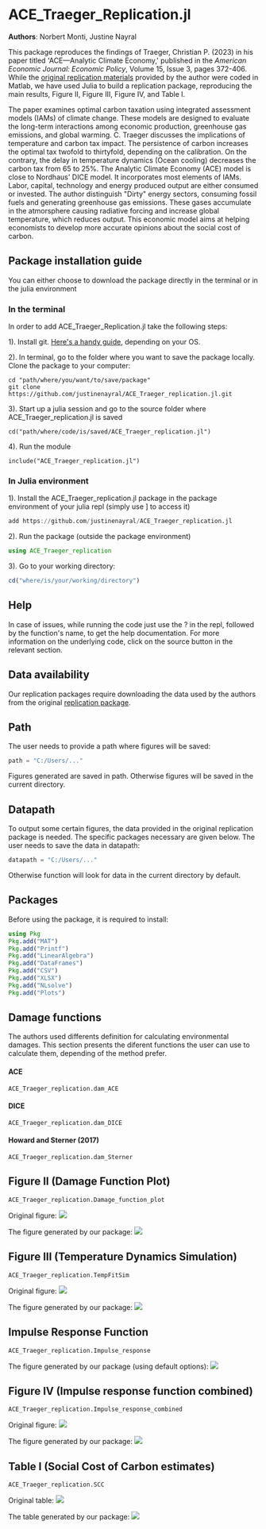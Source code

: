 # ACE\_Traeger\_Replication.jl

**Authors**: Norbert Monti, Justine Nayral


This package reproduces the findings of Traeger, Christian P. (2023) in his paper titled 'ACE—Analytic Climate Economy,' published in the *American Economic Journal: Economic Policy*, Volume 15, Issue 3, pages 372-406. While the [original replication materials](https://www.openicpsr.org/openicpsr/project/154141/version/V1/view) provided by the author were coded in Matlab, we have used Julia to build a replication package, reproducing the main results, Figure II, Figure III, Figure IV, and Table I.

The paper examines optimal carbon taxation using integrated assessment models (IAMs) of climate change. These models are designed to evaluate the long-term interactions among economic production, greenhouse gas emissions, and global warming. C. Traeger discusses the implications of temperature and carbon tax impact. The persistence of carbon increases the optimal tax twofold to thirtyfold, depending on the calibration. On the contrary, the delay in temperature dynamics (Ocean cooling) decreases the carbon tax from 65 to 25%. The Analytic Climate Economy (ACE) model is close to Nordhaus' DICE model. It incorporates most elements of IAMs. Labor, capital, technology and energy produced output are either consumed or invested. The author distinguish "Dirty" energy sectors, consuming fossil fuels and generating greenhouse gas emissions. These gases accumulate in the atmorsphere causing radiative forcing and increase global temperature, which reduces output. This economic model aims at helping economists to develop more accurate opinions about the social cost of carbon.

## Package installation guide
You can either choose to download the package directly in the terminal or in the julia environment

### In the terminal
In order to add ACE\_Traeger\_Replication.jl take the following steps:

1). Install git. [Here's a handy guide](https://kinsta.com/knowledgebase/install-git/), depending on your OS.

2). In terminal, go to the folder where you want to save the package locally. Clone the package to your computer:
```
cd "path/where/you/want/to/save/package"
git clone https://github.com/justinenayral/ACE_Traeger_replication.jl.git
```

3). Start up a julia session and go to the source folder where ACE\_Traeger\_replication.jl is saved
```
cd("path/where/code/is/saved/ACE_Traeger_replication.jl")
```

4). Run the module
```
include("ACE_Traeger_replication.jl")
```

### In Julia environment
1). Install the ACE\_Traeger\_replication.jl package in the package environment of your julia repl (simply use ] to access it)
```julia
add https://github.com/justinenayral/ACE_Traeger_replication.jl
```

2). Run the package (outside the package environment)
```julia
using ACE_Traeger_replication
```

3). Go to your working directory:
```julia
cd("where/is/your/working/directory")
```

## Help
In case of issues, while running the code just use the ? in the repl, followed by the function's name, to get the help documentation.
For more information on the underlying code, click on the source button in the relevant section.

## Data availability
Our replication packages require downloading the data used by the authors from the original [replication package](https://www.openicpsr.org/openicpsr/project/154141/version/V1/view?flag=follow&pageSize=100&sortOrder=(?title)&sortAsc=true).

## Path
The user needs to provide a path where figures will be saved:
```julia
path = "C:/Users/..."
```
Figures generated are saved in path. Otherwise figures will be saved in the current directory.

## Datapath
To output some certain figures, the data provided in the original replication package is needed. The specific packages necessary are given below.
The user needs to save the data in datapath:
```julia
datapath = "C:/Users/..."
```

Otherwise function will look for data in the current directory by default.

## Packages
Before using the package, it is required to install:
```julia
using Pkg 
Pkg.add("MAT")
Pkg.add("Printf") 
Pkg.add("LinearAlgebra")
Pkg.add("DataFrames")
Pkg.add("CSV")
Pkg.add("XLSX")
Pkg.add("NLsolve")
Pkg.add("Plots")
```
## Damage functions
The authors used differents definition for calculating environmental damages. This section presents the diferent functions the user can use to calculate them, depending of the method prefer. 

#### ACE
```@docs
ACE_Traeger_replication.dam_ACE
```

#### DICE
```@docs
ACE_Traeger_replication.dam_DICE
```

#### Howard and Sterner (2017)
```@docs
ACE_Traeger_replication.dam_Sterner
```

## Figure II (Damage Function Plot)
```@docs
ACE_Traeger_replication.Damage_function_plot
```
Original figure: 
![](figure2or.png)

The figure generated by our package: 
![](figure2.png)


## Figure III (Temperature Dynamics Simulation)
```@docs
ACE_Traeger_replication.TempFitSim
```

Original figure: 
![](figure3or.png)

The figure generated by our package: 
![](figure3.png)


## Impulse Response Function
```@docs
ACE_Traeger_replication.Impulse_response
```

The figure generated by our package (using default options): 
![](ImpulseResponse_Temperature_100GtC_timestep_10.png) 

## Figure IV (Impulse response function combined)
```@docs
ACE_Traeger_replication.Impulse_response_combined
```

Original figure: 
![](figure4or.png)

The figure generated by our package: 
![](figure4.png)

## Table I (Social Cost of Carbon estimates)
```@docs
ACE_Traeger_replication.SCC
```
Original table: 
![](table1or.png)

The table generated by our package: 
![](table1.png)